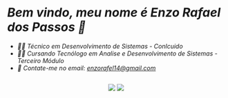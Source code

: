 ### <h1><i>Bem vindo, meu nome é Enzo Rafael dos Passos<i> 👋</h1>

 - 🧑‍💻 Técnico em Desenvolvimento de Sistemas - Conlcuido
 - 🧑‍💻 Cursando Tecnólogo em Analise e Desenvolvimento de Sistemas - Terceiro Módulo
 - 📧 Contate-me no email: enzorafel14@gmail.com

##

  
  <div align="center"> 
  <a href = "mailto:enzorafel14@gmail.com"><img src="https://img.shields.io/badge/-Gmail-%23333?style=for-the-badge&logo=gmail&logoColor=white" target="_blank"></a>
  <a href="https://www.linkedin.com/in/enzo-rafael-passos-521851211/" target="_blank"><img src="https://img.shields.io/badge/-LinkedIn-%230077B5?style=for-the-badge&logo=linkedin&logoColor=white" target="_blank"></a> 
